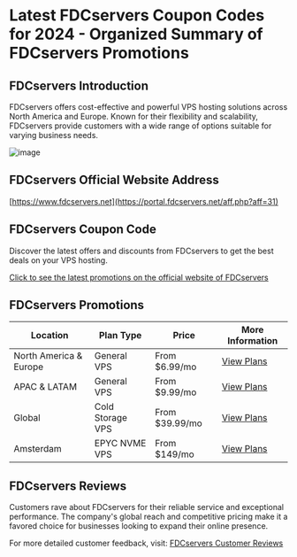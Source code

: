 # Latest FDCservers Coupon Codes for 2024 - Organized Summary of FDCservers Promotions

## FDCservers Introduction
FDCservers offers cost-effective and powerful VPS hosting solutions across North America and Europe. Known for their flexibility and scalability, FDCservers provide customers with a wide range of options suitable for varying business needs.

![image](https://github.com/kennylemen/FDCservers/assets/167681279/c89ebed6-7b5c-42a1-a22e-24cc82e55968)

## FDCservers Official Website Address
[https://www.fdcservers.net](https://portal.fdcservers.net/aff.php?aff=31)

## FDCservers Coupon Code
Discover the latest offers and discounts from FDCservers to get the best deals on your VPS hosting.

[Click to see the latest promotions on the official website of FDCservers](https://portal.fdcservers.net/aff.php?aff=31)

## FDCservers Promotions

| Location          | Plan Type       | Price         | More Information                         |
|-------------------|-----------------|---------------|------------------------------------------|
| North America & Europe | General VPS     | From $6.99/mo | [View Plans](https://portal.fdcservers.net/aff.php?aff=31) |
| APAC & LATAM      | General VPS     | From $9.99/mo | [View Plans](https://portal.fdcservers.net/aff.php?aff=31) |
| Global            | Cold Storage VPS| From $39.99/mo| [View Plans](https://portal.fdcservers.net/aff.php?aff=31) |
| Amsterdam         | EPYC NVME VPS   | From $149/mo  | [View Plans](https://portal.fdcservers.net/aff.php?aff=31) |

## FDCservers Reviews
Customers rave about FDCservers for their reliable service and exceptional performance. The company's global reach and competitive pricing make it a favored choice for businesses looking to expand their online presence.

For more detailed customer feedback, visit:
[FDCservers Customer Reviews](https://portal.fdcservers.net/aff.php?aff=31)
